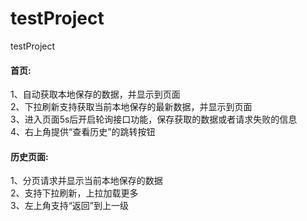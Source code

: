 # testProject
testProject
#### 首页: ####
1、自动获取本地保存的数据，并显示到页面  
2、下拉刷新支持获取当前本地保存的最新数据，并显示到页面  
3、进入页面5s后开启轮询接口功能，保存获取的数据或者请求失败的信息  
4、右上角提供“查看历史”的跳转按钮  

#### 历史页面: #### 
1、分页请求并显示当前本地保存的数据  
2、支持下拉刷新，上拉加载更多  
3、左上角支持“返回”到上一级  
